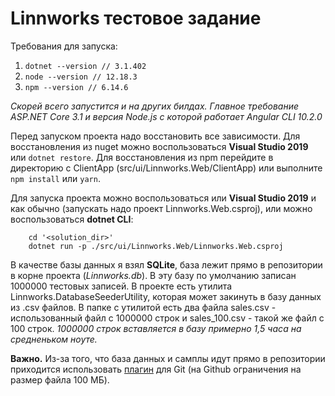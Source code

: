 # Linnworks тестовое задание

Требования для запуска:
1. ```dotnet --version // 3.1.402```
2. ```node --version // 12.18.3```
3. ```npm --version // 6.14.6```
   
*Скорей всего запустится и на других билдах. Главное требование ASP.NET Core 3.1 и версия Node.js с которой работает Angular CLI 10.2.0*

Перед запуском проекта надо восстановить все зависимости. Для восстановления из nuget можно воспользоваться **Visual Studio 2019** или ```dotnet restore```. Для восстановления из npm перейдите в директорию с ClientApp (src/ui/Linnworks.Web/ClientApp) или выполните ```npm install``` или ```yarn```.

Для запуска проекта можно воспользоваться или **Visual Studio 2019** и как обычно (запускать надо проект Linnworks.Web.csproj), или можно воспользоваться **dotnet CLI**:
```
    cd '<solution_dir>'
    dotnet run -p ./src/ui/Linnworks.Web/Linnworks.Web.csproj
```

В качестве базы данных я взял **SQLite**, база лежит прямо в репозитории в корне проекта (*Linnworks.db*). В эту базу по умолчанию записан 1000000 тестовых записей. В проекте есть утилита Linnworks.DatabaseSeederUtility, которая может закинуть в базу данных из .csv файлов. В папке с утилитой есть два файла sales.csv - использованный файл с 1000000 строк и sales_100.csv - такой же файл с 100 строк.
*1000000 строк вставляется в базу примерно 1,5 часа на средненьком ноуте.*

**Важно.** Из-за того, что база данных и самплы идут прямо в репозитории приходится использовать [плагин](https://git-lfs.github.com/) для Git (на Github ограничения на размер файла 100 МБ).